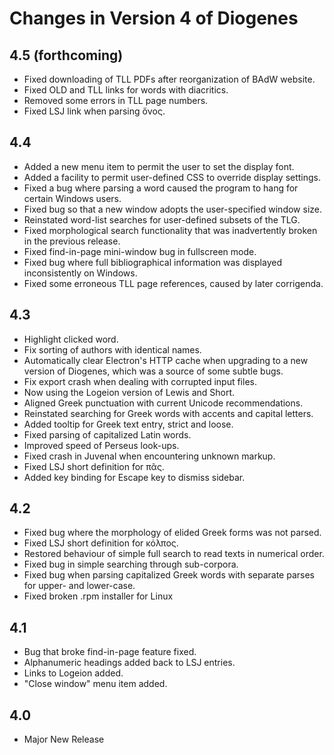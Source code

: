 # Changes in Version 4 of Diogenes

## 4.5 (forthcoming)
* Fixed downloading of TLL PDFs after reorganization of BAdW website.
* Fixed OLD and TLL links for words with diacritics.
* Removed some errors in TLL page numbers.
* Fixed LSJ link when parsing ὄνος.

## 4.4
* Added a new menu item to permit the user to set the display font.
* Added a facility to permit user-defined CSS to override display settings.
* Fixed a bug where parsing a word caused the program to hang for certain Windows users.
* Fixed bug so that a new window adopts the user-specified window size.
* Reinstated word-list searches for user-defined subsets of the TLG.
* Fixed morphological search functionality that was inadvertently broken in the previous release.
* Fixed find-in-page mini-window bug in fullscreen mode.
* Fixed bug where full bibliographical information was displayed inconsistently on Windows.
* Fixed some erroneous TLL page references, caused by later corrigenda.

## 4.3
* Highlight clicked word.
* Fix sorting of authors with identical names.
* Automatically clear Electron's HTTP cache when upgrading to a new version of Diogenes, which was a source of some subtle bugs.
* Fix export crash when dealing with corrupted input files.
* Now using the Logeion version of Lewis and Short.
* Aligned Greek punctuation with current Unicode recommendations.
* Reinstated searching for Greek words with accents and capital letters.
* Added tooltip for Greek text entry, strict and loose.
* Fixed parsing of capitalized Latin words.
* Improved speed of Perseus look-ups.
* Fixed crash in Juvenal when encountering unknown markup.
* Fixed LSJ short definition for πᾶς.
* Added key binding for Escape key to dismiss sidebar.

## 4.2
* Fixed bug where the morphology of elided Greek forms was not parsed.
* Fixed LSJ short definition for κόλπος.
* Restored behaviour of simple full search to read texts in numerical order.
* Fixed bug in simple searching through sub-corpora.
* Fixed bug when parsing capitalized Greek words with separate parses for upper- and lower-case.
* Fixed broken .rpm installer for Linux

## 4.1 
* Bug that broke find-in-page feature fixed.
* Alphanumeric headings added back to LSJ entries.
* Links to Logeion added.
* "Close window" menu item added.

## 4.0 
* Major New Release


